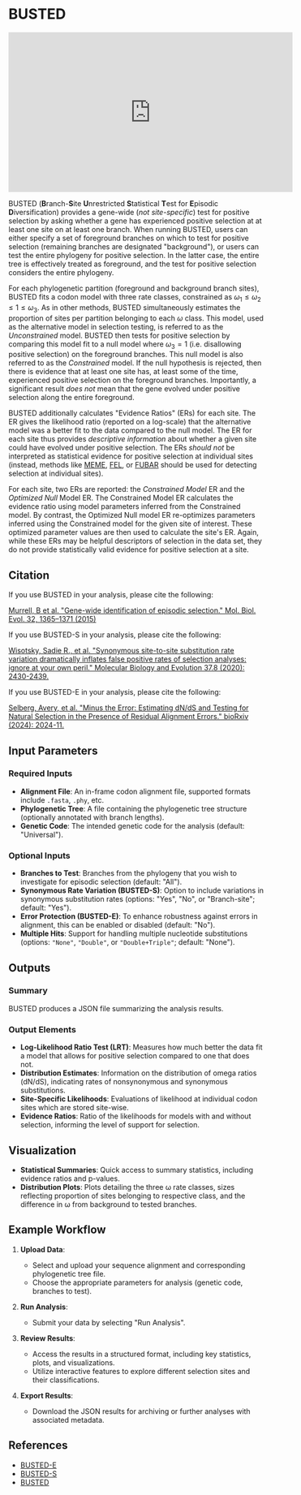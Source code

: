 # BUSTED

<iframe width="560" height="315" src="https://www.youtube.com/embed/FRcJjYIcnY8?si=AcWNhzvHO1Jhk1EP" title="YouTube video player" frameborder="0" allow="accelerometer; autoplay; clipboard-write; encrypted-media; gyroscope; picture-in-picture; web-share" referrerpolicy="strict-origin-when-cross-origin" allowfullscreen></iframe>

BUSTED (**B**ranch-**S**ite **U**nrestricted **S**tatistical **T**est for
**E**pisodic **D**iversification) provides a gene-wide (_not site-specific_)
test for positive selection by asking whether a gene has experienced positive
selection at at least one site on at least one branch. When running BUSTED,
users can either specify a set of foreground branches on which to test for
positive selection (remaining branches are designated "background"), or users
can test the entire phylogeny for positive selection. In the latter case, the
entire tree is effectively treated as foreground, and the test for positive
selection considers the entire phylogeny.

For each phylogenetic partition (foreground and background branch sites),
BUSTED fits a codon model with three rate classes, constrained as $\omega_1
\leq \omega_2 \leq 1 \leq \omega_3$. As in other methods, BUSTED simultaneously
estimates the proportion of sites per partition belonging to each $\omega$
class. This model, used as the alternative model in selection testing, is
referred to as the _Unconstrained_ model. BUSTED then tests for positive
selection by comparing this model fit to a null model where $\omega_3 = 1$
(i.e. disallowing positive selection) on the foreground branches. This null
model is also referred to as the _Constrained_ model. If the null hypothesis is
rejected, then there is evidence that at least one site has, at least some of
the time, experienced positive selection on the foreground branches.
Importantly, a significant result _does not_ mean that the gene evolved under
positive selection along the entire foreground.

BUSTED additionally calculates "Evidence Ratios" (ERs) for each site. The ER
gives the likelihood ratio (reported on a log-scale) that the alternative model
was a better fit to the data compared to the null model. The ER for each site
thus provides _descriptive information_ about whether a given site could have
evolved under positive selection. The ERs _should not_ be interpreted as
statistical evidence for positive selection at individual sites (instead,
methods like [MEME](selection-methods/#meme), [FEL](selection-methods/#fel), or
[FUBAR](selection-methods/#fubar) should be used for detecting selection at
individual sites).

For each site, two ERs are reported: the _Constrained Model_ ER and the
_Optimized Null_ Model ER. The Constrained Model ER calculates the evidence
ratio using model parameters inferred from the Constrained model. By contrast,
the Optimized Null model ER re-optimizes parameters inferred using the
Constrained model for the given site of interest. These optimized parameter
values are then used to calculate the site's ER. Again, while these ERs may be
helpful descriptors of selection in the data set, they do not provide
statistically valid evidence for positive selection at a site.

## Citation

If you use BUSTED in your analysis, please cite the following:

[Murrell, B et al. "Gene-wide identification of episodic selection." Mol. Biol. Evol. 32, 1365–1371 (2015)](https://doi.org/10.1093/molbev/msv035)

If you use BUSTED-S in your analysis, please cite the following:

[Wisotsky, Sadie R., et al. "Synonymous site-to-site substitution rate variation dramatically inflates false positive rates of selection analyses: ignore at your own peril." Molecular Biology and Evolution 37.8 (2020): 2430-2439.](https://doi.org/10.1093/molbev/msaa037)

If you use BUSTED-E in your analysis, please cite the following:

[Selberg, Avery, et al. "Minus the Error: Estimating dN/dS and Testing for Natural Selection in the Presence of Residual Alignment Errors." bioRxiv (2024): 2024-11.](https://doi.org/10.1101/2024.11.13.620707)

## Input Parameters

### Required Inputs

- **Alignment File**: An in-frame codon alignment file, supported formats include `.fasta`, `.phy`, etc.
- **Phylogenetic Tree**: A file containing the phylogenetic tree structure (optionally annotated with branch lengths).
- **Genetic Code**: The intended genetic code for the analysis (default: "Universal").

### Optional Inputs

- **Branches to Test**: Branches from the phylogeny that you wish to investigate for episodic selection (default: "All").
- **Synonymous Rate Variation (BUSTED-S)**: Option to include variations in synonymous substitution rates (options: "Yes", "No", or "Branch-site"; default: "Yes").
- **Error Protection (BUSTED-E)**: To enhance robustness against errors in alignment, this can be enabled or disabled (default: "No").
- **Multiple Hits**: Support for handling multiple nucleotide substitutions (options: `"None"`, `"Double"`, or `"Double+Triple"`; default: "None").

## Outputs

### Summary

BUSTED produces a JSON file summarizing the analysis results.

### Output Elements

- **Log-Likelihood Ratio Test (LRT)**: Measures how much better the data fit a model that allows for positive selection compared to one that does not.
- **Distribution Estimates**: Information on the distribution of omega ratios (dN/dS), indicating rates of nonsynonymous and synonymous substitutions.
- **Site-Specific Likelihoods**: Evaluations of likelihood at individual codon sites which are stored site-wise.
- **Evidence Ratios**: Ratio of the likelihoods for models with and without selection, informing the level of support for selection.

## Visualization

- **Statistical Summaries**: Quick access to summary statistics, including evidence ratios and p-values.
- **Distribution Plots**: Plots detailing the three ω rate classes, sizes reflecting proportion of sites belonging to respective class, and the difference in ω from background to tested branches.

## Example Workflow

1. **Upload Data**:

   - Select and upload your sequence alignment and corresponding phylogenetic tree file.
   - Choose the appropriate parameters for analysis (genetic code, branches to test).

2. **Run Analysis**:

   - Submit your data by selecting "Run Analysis".

3. **Review Results**:

   - Access the results in a structured format, including key statistics, plots, and visualizations.
   - Utilize interactive features to explore different selection sites and their classifications.

4. **Export Results**:
   - Download the JSON results for archiving or further analyses with associated metadata.

## References

- [BUSTED-E](https://doi.org/10.1101/2024.11.13.620707)
- [BUSTED-S](https://doi.org/10.1093/molbev/msaa037)
- [BUSTED](https://doi.org/10.1093/molbev/msv035)
